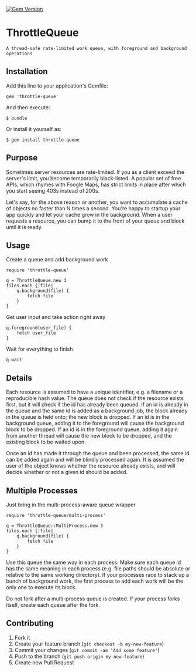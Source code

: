 [![Gem Version](https://badge.fury.io/rb/throttle-queue.svg)](http://badge.fury.io/rb/throttle-queue)

# ThrottleQueue

	A thread-safe rate-limited work queue, with foreground and background operations

## Installation

Add this line to your application's Gemfile:

    gem 'throttle-queue'

And then execute:

    $ bundle

Or install it yourself as:

    $ gem install throttle-queue

## Purpose

Sometimes server resources are rate-limited. If you as a client exceed the server's
limit, you become temporarily black-listed. A popular set of free APIs, which rhymes
with Foogle Maps, has strict limits in place after which you start seeing 403s instead
of 200s.

Let's say, for the above reason or another, you want to accumulate a cache of objects
no faster than N times a second. You're happy to startup your app quickly and let your
cache grow in the background. When a user requests a resource, you can bump it to the
front of your queue and block until it is ready.

## Usage

Create a queue and add background work

	require 'throttle-queue'

	q = ThrottleQueue.new 3
	files.each {|file|
		q.background(file) {
			fetch file
		}
	}

Get user input and take action right away

	q.foreground(user_file) {
		fetch user_file
	}

Wait for everything to finish

	q.wait

## Details

Each resource is assumed to have a unique identifier, e.g. a filename or a reproducible
hash value. The queue does not check if the resource exists first, but it will check if
the id has already been queued. If an id is already in the queue and the same id is
added as a background job, the block already in the queue is held onto; the new block is
dropped. If an id is in the background queue, adding it to the foreground will cause the
background block to be dropped. If an id is in the foreground queue, adding it again
from another thread will cause the new block to be dropped, and the existing block to be
waited upon.

Once an id has made it through the queue and been processed, the same id can be added
again and will be blindly processed again. It is assumed the user of the object knows
whether the resource already exists, and will decide whether or not a given id should be
added.

## Multiple Processes

Just bring in the multi-process-aware queue wrapper

	require 'throttle-queue/multi-process'

	q = ThrottleQueue::MultiProcess.new 3
	files.each {|file|
		q.background(file) {
			fetch file
		}
	}

Use this queue the same way in each process. Make sure each queue id has the same
meaning in each process (e.g. file paths should be absolute or relative to the same
working directory). If your processes race to stack up a bunch of background work, the
first process to add each work will be the only one to execute its block.

Do not fork after a multi-process queue is created. If your process forks itself,
create each queue after the fork.

## Contributing

1. Fork it
2. Create your feature branch (`git checkout -b my-new-feature`)
3. Commit your changes (`git commit -am 'Add some feature'`)
4. Push to the branch (`git push origin my-new-feature`)
5. Create new Pull Request

